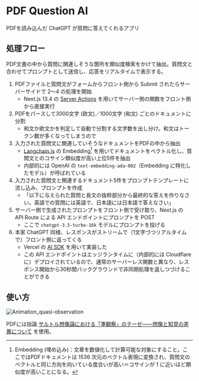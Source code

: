# PDF Question AI

PDFを読み込んだ ChatGPT が質問に答えてくれるアプリ

## 処理フロー

PDF文書の中から質問に関連しそうな箇所を類似度検索をかけて抽出。質問文と合わせてプロンプトとして送信し、応答をリアルタイムで表示する。

1. PDFファイルと質問文がフォームからフロント側から Submit されたらサーバーサイドで 2〜4 の処理を開始
    - Next.js 13.4 の [Server Actions](https://nextjs.org/docs/app/building-your-application/data-fetching/server-actions) を用いてサーバー側の関数をフロント側から直接実行
1. PDFをパースして3000文字 (欧文)／1000文字 (和文) ごとのドキュメントに分割
    - 和文か欧文かを判定して自動で分割する文字数を出し分け。和文はトークン数が多くなってしまうので
1. 入力された質問文に関連していそうなドキュメントをPDFの中から抽出
    - [Langchain.js](https://github.com/hwchase17/langchainjs) の Embedding[^embedding] を用いてドキュメントをベクトル化し、質問文とのコサイン類似度が高い上位5件を抽出
    - 内部的には OpenAI の `text-embedding-ada-002`（Embedding に特化したモデル）が呼ばれている
1. 入力された質問文と関連するドキュメント5件をプロンプトテンプレートに流し込み、プロンプトを作成
    - 「以下に与えられた質問と長文の抜粋部分から最終的な答えを作りなさい。英語での質問には英語で、日本語には日本語で答えなさい」
1. サーバー側で生成されたプロンプトをフロント側で受け取り、Next.js の API Route による API エンドポイントにプロンプトを POST
    - ここで `chatgpt-3.5-turbo-16k` モデルにプロンプトを投げる
1. 本家 ChatGPT 同様、レスポンスがストリームで（1文字づつリアルタイムで）フロント側に返ってくる
    - Vercel の [AI SDK](https://sdk.vercel.ai/docs) を用いて実装した
    - この API エンドポイントはエッジランタイムに（内部的には Cloudflare に）デプロイされているので、通常のサーバーレス関数と異なり、レスポンス開始から30秒間バックグラウンドで非同期処理を返しつづけることができる

[^embedding]: Embedding (埋め込み)：文章を数値化して計算可能な対象にすること。ここではPDFドキュメントは 1536 次元のベクトル表現に変換され、質問文のベクトルと同じ方向を向いている度合いが高い＝コサインが 1 に近いほど類似度が高いことになる。

## 使い方

![Animation_quasi-observation](https://github.com/kyonenya/next-langchain-pdf/assets/62150154/121f4915-9ee8-4e48-847a-f3545e7620f0)

PDFには拙論 [サルトル想像論における「準観察」のテーゼ――想像と知覚の差異について](https://hosei.repo.nii.ac.jp/?action=pages_view_main&active_action=repository_view_main_item_detail&item_id=26057&item_no=1&page_id=13&block_id=83) を使用。

